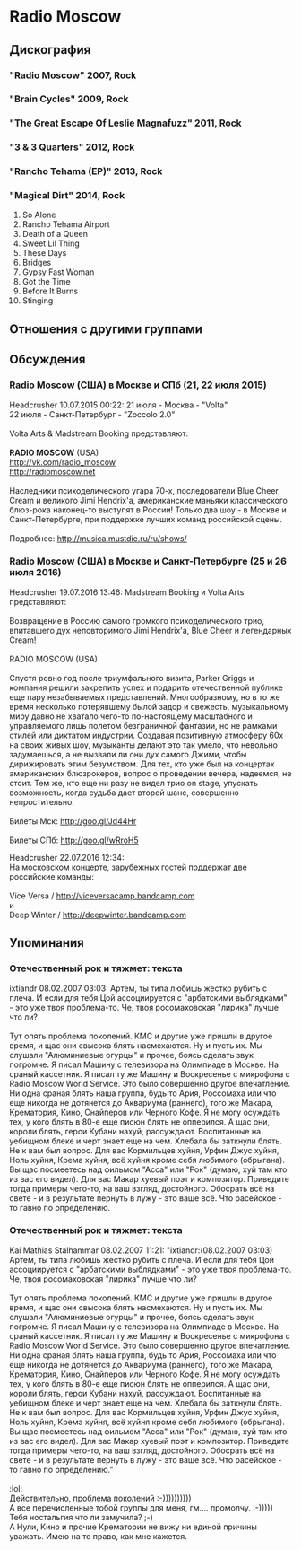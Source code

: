 # Radio Moscow



## Дискография

### "Radio Moscow" 2007, Rock



### "Brain Cycles" 2009, Rock



### "The Great Escape Of Leslie Magnafuzz" 2011, Rock



### "3 & 3 Quarters" 2012, Rock



### "Rancho Tehama (EP)" 2013, Rock



### "Magical Dirt" 2014, Rock

01. So Alone
02. Rancho Tehama Airport
03. Death of a Queen
04. Sweet Lil Thing
05. These Days
06. Bridges
07. Gypsy Fast Woman
08. Got the Time
09. Before It Burns
10. Stinging


## Отношения с другими группами


## Обсуждения

### Radio Moscow (США) в Москве и СПб (21, 22 июля 2015)

Headcrusher 10.07.2015 00:22:
21 июля - Москва - "Volta"<BR>22 июля - Санкт-Петербург - "Zoccolo 2.0"<BR><BR>Volta Arts & Madstream Booking представляют:<BR><BR><B>RADIO MOSCOW</B> (USA)<BR><A HREF="http://vk.com/radio_moscow" TARGET="_blank">http://vk.com/radio_moscow</A><BR><A HREF="http://radiomoscow.net" TARGET="_blank">http://radiomoscow.net</A><BR><BR>Наследники психоделического угара 70-х, последователи Blue Cheer, Cream и великого Jimi Hendrix'a, американские маньяки классического блюз-рока наконец-то выступят в России! Только два шоу - в Москве и Санкт-Петербурге, при поддержке лучших команд российской сцены.<BR><BR>Подробнее: <A HREF="http://musica.mustdie.ru/ru/shows/" TARGET="_blank">http://musica.mustdie.ru/ru/shows/</A>


### Radio Moscow (США) в Москве и Санкт-Петербурге (25 и 26 июля 2016)

Headcrusher 19.07.2016 13:46:
Madstream Booking и Volta Arts представляют:<BR><BR>Возвращение в Россию самого громкого психоделического трио, впитавшего дух неповторимого Jimi Hendrix'a, Blue Cheer и легендарных Cream!<BR><BR>RADIO MOSCOW (USA)<BR><BR>Спустя ровно год после триумфального визита, Parker Griggs и компания решили закрепить успех и подарить отечественной публике еще пару незабываемых представлений. Многообразному, но в то же время несколько потерявшему былой задор и свежесть, музыкальному миру давно не хватало чего-то по-настоящему масштабного и управляемого лишь полетом безграничной фантазии, но не рамками стилей или диктатом индустрии. Создавая позитивную атмосферу 60х на своих живых шоу, музыканты делают это так умело, что невольно задумаешься, а не вызвали ли они дух самого Джими, чтобы дирижировать этим безумством. Для тех, кто уже был на концертах американских блюзрокеров, вопрос о проведении вечера, надеемся, не стоит. Тем же, кто еще ни разу не видел трио on stage, упускать возможность, когда судьба дает второй шанс, совершенно непростительно.<BR><BR>Билеты Мск: <A HREF="http://goo.gl/Jd44Hr" TARGET="_blank">http://goo.gl/Jd44Hr</A><BR><BR>Билеты СПб: <A HREF="http://goo.gl/wRroH5" TARGET="_blank">http://goo.gl/wRroH5</A>

Headcrusher 22.07.2016 12:34:
<BR>На московском концерте, зарубежных гостей поддержат две российские команды:<BR><BR>Vice Versa / <A HREF="http://viceversacamp.bandcamp.com" TARGET="_blank">http://viceversacamp.bandcamp.com</A><BR>и<BR>Deep Winter / <A HREF="http://deepwinter.bandcamp.com" TARGET="_blank">http://deepwinter.bandcamp.com</A><BR>



## Упоминания

### Отечественный рок и тяжмет: текста

ixtiandr 08.02.2007 03:03:
Артем, ты типа любишь жестко рубить с плеча. И если для тебя Цой ассоциируется с "арбатскими выблядками" - это уже твоя проблема-то. Че, твоя росомаховская "лирика" лучше что ли?<BR><BR>Тут опять проблема поколений. КМС и другие уже пришли в другое время, и щас они свысока блять насмехаются. Ну и пусть их. Мы слушали "Алюминиевые огурцы" и прочее, боясь сделать звук погромче. Я писал Машину с телевизора на Олимпиаде в Москве. На сраный кассетник. Я писал ту же Машину и Воскресенье с микрофона с Radio Moscow World Service. Это было совершенно другое впечатление. Ни одна сраная блять наша группа, будь то Ария, Россомаха или что еще никогда не дотянется до Аквариума (раннего), того же Макара, Крематория, Кино, Снайперов или Черного Кофе. Я не могу осуждать тех, у кого блять в 80-е еще писюн блять не опперился. А щас они, короли блять, герои Кубани нахуй, рассуждают. Воспитанные на уебищном блеке и черт знает еще на чем. Хлебала бы заткнули блять. Не к вам был вопрос. Для вас Кормильцев хуйня, Урфин Джус хуйня, Ноль хуйня, Крема хуйня, всё хуйня кроме себя любимого (обрыгана). Вы щас посмеетесь над фильмом "Асса" или "Рок" (думаю,  хуй там кто из вас его видел). Для вас Макар хуевый поэт и композитор. Приведите тогда примеры чего-то, на ваш взгляд, достойного. Обосрать всё на свете - и в результате пернуть в лужу - это ваше всё. Что расейское - то гавно по определению.

### Отечественный рок и тяжмет: текста

Kai Mathias Stalhammar 08.02.2007 11:21:
"ixtiandr:(08.02.2007 03:03)     <BR>  Артем, ты типа любишь жестко рубить с плеча. И если для тебя Цой ассоциируется с "арбатскими выблядками" - это уже твоя проблема-то. Че, твоя росомаховская "лирика" лучше что ли?<BR><BR>Тут опять проблема поколений. КМС и другие уже пришли в другое время, и щас они свысока блять насмехаются. Ну и пусть их. Мы слушали "Алюминиевые огурцы" и прочее, боясь сделать звук погромче. Я писал Машину с телевизора на Олимпиаде в Москве. На сраный кассетник. Я писал ту же Машину и Воскресенье с микрофона с Radio Moscow World Service. Это было совершенно другое впечатление. Ни одна сраная блять наша группа, будь то Ария, Россомаха или что еще никогда не дотянется до Аквариума (раннего), того же Макара, Крематория, Кино, Снайперов или Черного Кофе. Я не могу осуждать тех, у кого блять в 80-е еще писюн блять не опперился. А щас они, короли блять, герои Кубани нахуй, рассуждают. Воспитанные на уебищном блеке и черт знает еще на чем. Хлебала бы заткнули блять. Не к вам был вопрос. Для вас Кормильцев хуйня, Урфин Джус хуйня, Ноль хуйня, Крема хуйня, всё хуйня кроме себя любимого (обрыгана). Вы щас посмеетесь над фильмом "Асса" или "Рок" (думаю, хуй там кто из вас его видел). Для вас Макар хуевый поэт и композитор. Приведите тогда примеры чего-то, на ваш взгляд, достойного. Обосрать всё на свете - и в результате пернуть в лужу - это ваше всё. Что расейское - то гавно по определению."<BR><BR>:lol:<BR>Действительно, проблема поколений :-))))))))))<BR>А все перечисленные тобой группы для меня, гм.... промолчу. :-))))) Тебя ностальгия что ли замучила? ;-)<BR>А Нули, Кино и прочие Крематории не вижу ни единой причины уважать. Имею на то право, как мне кажется. 

